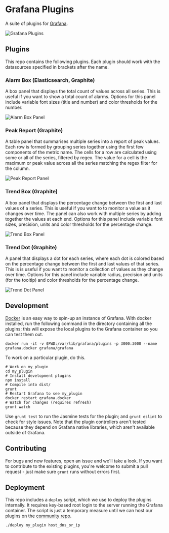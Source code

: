 # Grafana Plugins

A suite of plugins for [Grafana](http://grafana.org/).

![Grafana Plugins](https://raw.githubusercontent.com/BTplc/grafana-plugins/master/readme.png)

## Plugins

This repo contains the following plugins. Each plugin should work with the datasources specified in brackets after the name.

### Alarm Box (Elasticsearch, Graphite)

A box panel that displays the total count of values across all series. This is useful if you want to show a total count of alarms. Options for this panel include variable font sizes (title and number) and color thresholds for the number.

![Alarm Box Panel](https://raw.githubusercontent.com/BTplc/grafana-plugins/master/alarm_box/src/img/alarm_box.png)

### Peak Report (Graphite)

A table panel that summarises multiple series into a report of peak values. Each row is formed by grouping series together using the first few components of the metric name. The cells for a row are calculated using some or all of the series, filtered by regex. The value for a cell is the maximum or peak value across all the series matching the regex filter for the column.

![Peak Report Panel](https://raw.githubusercontent.com/BTplc/grafana-plugins/master/peak_report/src/img/peak_report_tutorial.gif)

### Trend Box (Graphite)

A box panel that displays the percentage change between the first and last values of a series. This is useful if you want to to monitor a value as it changes over time. The panel can also work with multiple series by adding together the values at each end. Options for this panel include variable font sizes, precision, units and color thresholds for the percentage change.

![Trend Box Panel](https://raw.githubusercontent.com/BTplc/grafana-plugins/master/trend_box/src/img/trend_box.png)

### Trend Dot (Graphite)

A panel that displays a dot for each series, where each dot is colored based on the percentage change between the first and last values of that series. This is is useful if you want to monitor a collection of values as they change over time. Options for this panel include variable radius, precision and units (for the tooltip) and color thresholds for the percentage change.

![Trend Dot Panel](https://raw.githubusercontent.com/BTplc/grafana-plugins/master/trend_dot/src/img/trend_dot.png)

## Development

[Docker](https://www.docker.com/) is an easy way to spin-up an instance of Grafana. With docker installed, run the following command in the directory containing all the plugins; this will expose the local plugins to the Grafana container so you can test them out.

    docker run -it -v $PWD:/var/lib/grafana/plugins -p 3000:3000 --name grafana.docker grafana/grafana

To work on a particular plugin, do this.

    # Work on my_plugin
    cd my_plugin
    # Install development plugins
    npm install
    # Compile into dist/
    grunt
    # Restart Grafana to see my_plugin
    docker restart grafana.docker
    # Watch for changes (requires refresh)
    grunt watch

Use `grunt test` to run the Jasmine tests for the plugin; and `grunt eslint` to check for style issues. Note that the plugin controllers aren't tested because they depend on Grafana native libraries, which aren't available outside of Grafana.

## Contributing

For bugs and new features, open an issue and we'll take a look. If you want to contribute to the existing plugins, you're welcome to submit a pull request - just make sure `grunt` runs without errors first.


## Deployment

This repo includes a `deploy` script, which we use to deploy the plugins internally. It requires key-based root login to the server running the Grafana container. The script is just a temporary measure until we can host our plugins on the [community repo](https://grafana.net/).

    ./deploy my_plugin host_dns_or_ip
